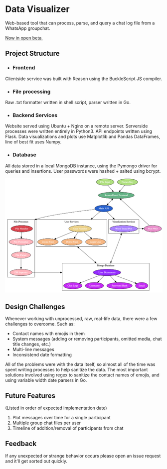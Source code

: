 # Data Visualizer
Web-based tool that can process, parse, and query a chat log file from a WhatsApp groupchat.

[Now in open beta.](http://felipearce.pw)

## Project Structure

- ### Frontend
 Clientside service was built with Reason using the BuckleScript JS compiler.
- ### File processing
Raw .txt formatter written in shell script, parser written in Go.
- ### Backend Services
Website served using Ubuntu + Nginx on a remote server. Serverside processes were written entirely in Python3. API endpoints written using Flask. Data visualizations and plots use Matplotlib and Pandas DataFrames, line of best fit uses Numpy.
- ### Database
All data stored in a local MongoDB instance, using the Pymongo driver for queries and insertions. User passwords were hashed + salted using bcrypt.

![Structure of service](architecture.png)

## Design Challenges
Whenever working with unprocessed, raw, real-life data, there were a few challenges to overcome. Such as:
- Contact names with emojis in them
- System messages (adding or removing participants, omitted media, chat title changes, etc.)
- Multi-line messages
- Inconsistend date formatting

All of the problems were with the data itself, so almost all of the time was spent writing processes to help sanitize the data. The most important solutions involved using regex to sanitize the contact names of emojis, and using variable width date parsers in Go.

## Future Features
(Listed in order of expected implementation date)
1. Plot messages over time for a single participant
2. Multiple group chat files per user
3. Timeline of addition/removal of participants from chat

## Feedback
If any unexpected or strange behavior occurs please open an issue request and it'll get sorted out quickly.
